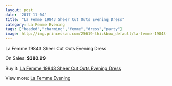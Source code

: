 ```yaml
---
layout: post
date: '2017-11-04'
title: "La Femme 19843 Sheer Cut Outs Evening Dress"
category: La Femme Evening
tags: ["beaded","charming","femme","dress","party"]
image: http://img.princessan.com/25619-thickbox_default/la-femme-19843-sheer-cut-outs-evening-dress.jpg
---
```

La Femme 19843 Sheer Cut Outs Evening Dress

On Sales: **$380.99**
<a href="https://www.princessan.com/en/la-femme-evening/11683-la-femme-19843-sheer-cut-outs-evening-dress.html"><amp-img layout="responsive" width="600" height="600" src="//img.princessan.com/25619-thickbox_default/la-femme-19843-sheer-cut-outs-evening-dress.jpg" alt="La Femme 19843 Sheer Cut Outs Evening Dress 0" /></a>

Buy it: [La Femme 19843 Sheer Cut Outs Evening Dress](https://www.princessan.com/en/la-femme-evening/11683-la-femme-19843-sheer-cut-outs-evening-dress.html "La Femme 19843 Sheer Cut Outs Evening Dress")

View more: [La Femme Evening](https://www.princessan.com/en/29-la-femme-evening "La Femme Evening")